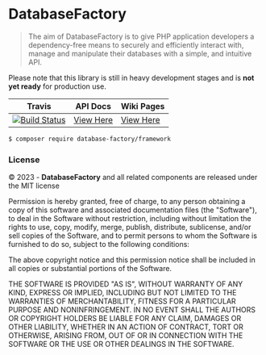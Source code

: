 # DatabaseFactory

> The aim of DatabaseFactory is to give PHP application developers a dependency-free means
> to securely and efficiently interact with, manage and manipulate their databases with a simple,
> and intuitive API.

Please note that this library is still in heavy development stages and is **not yet ready**
for production use.

| Travis                                                                                                                                                      | API Docs                                                  | Wiki Pages                                                     |
|-------------------------------------------------------------------------------------------------------------------------------------------------------------|-----------------------------------------------------------|----------------------------------------------------------------|
| [![Build Status](https://app.travis-ci.com/jason-napolitano/DatabaseFactory.svg?branch=master)](https://app.travis-ci.com/jason-napolitano/DatabaseFactory) | [View Here](https://databasefactory.github.io/framework/) | [View Here](https://github.com/DatabaseFactory/framework/wiki) |


```bash
$ composer require database-factory/framework
```

### License

&copy; 2023 - **DatabaseFactory** and all related components are released under
the MIT license

Permission is hereby granted, free of charge, to any person obtaining a copy
of this software and associated documentation files (the "Software"), to deal
in the Software without restriction, including without limitation the rights
to use, copy, modify, merge, publish, distribute, sublicense, and/or sell
copies of the Software, and to permit persons to whom the Software is
furnished to do so, subject to the following conditions:

The above copyright notice and this permission notice shall be included in all
copies or substantial portions of the Software.

THE SOFTWARE IS PROVIDED "AS IS", WITHOUT WARRANTY OF ANY KIND, EXPRESS OR
IMPLIED, INCLUDING BUT NOT LIMITED TO THE WARRANTIES OF MERCHANTABILITY,
FITNESS FOR A PARTICULAR PURPOSE AND NONINFRINGEMENT. IN NO EVENT SHALL THE
AUTHORS OR COPYRIGHT HOLDERS BE LIABLE FOR ANY CLAIM, DAMAGES OR OTHER
LIABILITY, WHETHER IN AN ACTION OF CONTRACT, TORT OR OTHERWISE, ARISING FROM,
OUT OF OR IN CONNECTION WITH THE SOFTWARE OR THE USE OR OTHER DEALINGS IN THE
SOFTWARE.